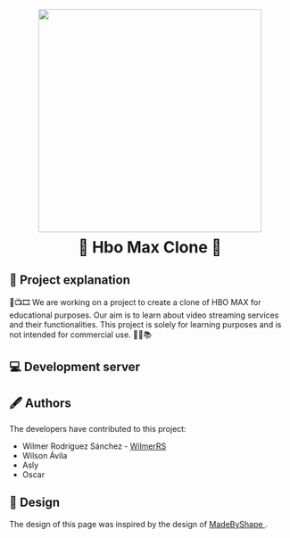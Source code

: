 <div align="center">
  <img width="400" height="" src='https://i.ibb.co/G23XcqS/logo.png' title='' />
</div>

<h1 style="margin-top:10px;" align="center"> 🚀
  <strong> Hbo Max Clone </strong> 🔭
</h1>

## 🐧 Project explanation

🎥📺🎞️ We are working on a project to create a clone of HBO MAX for educational purposes. Our aim is to learn about video streaming services and their functionalities. This project is solely for learning purposes and is not intended for commercial use. 🧑‍💻📚

## 💻 Development server

## 🖋️ Authors

The developers have contributed to this project:

- Wilmer Rodríguez Sánchez - <a href="https://github.com/WilmerRS"> WilmerRS </a>
- Wilson Ávila
- Asly
- Oscar

## 🗼 Design

The design of this page was inspired by the design of <a href="https://play.hbomax.com/"> MadeByShape </a>.
